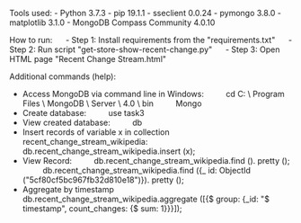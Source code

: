 Tools used:
	- Python 3.7.3
		- pip 19.1.1
		- sseclient 0.0.24
		- pymongo 3.8.0
		- matplotlib 3.1.0
	- MongoDB Compass Community 4.0.10

How to run:
     	- Step 1: Install requirements from the "requirements.txt"
     	- Step 2: Run script "get-store-show-recent-change.py"
     	- Step 3: Open HTML page "Recent Change Stream.html"

Additional commands (help):
- Access MongoDB via command line in Windows:
         cd C: \ Program Files \ MongoDB \ Server \ 4.0 \ bin
         Mongo
- Create database:
         use task3
- View created database:
         db
- Insert records of variable x in collection recent_change_stream_wikipedia:
         db.recent_change_stream_wikipedia.insert (x);
- View Record:
         db.recent_change_stream_wikipedia.find (). pretty ();
         db.recent_change_stream_wikipedia.find ({_ id: ObjectId ("5cf80cf5bc967fb32d810e18")}). pretty ();
- Aggregate by timestamp
         db.recent_change_stream_wikipedia.aggregate ([{$ group: {_id: "$ timestamp", count_changes: {$ sum: 1}}}]);
